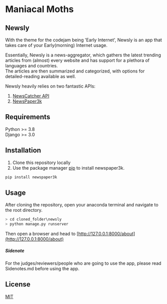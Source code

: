 # Maniacal Moths

## Newsly
With the theme for the codejam being 'Early Internet', Newsly is an app that takes care of your Early(morning) Internet usage.

Essentially, Newsly is a news-aggregator, which gathers the latest trending articles from (almost) every website and has support for a plethora of languages and countries.  
The articles are then summarized and categorized, with options for detailed-reading available as well.

Newsly heavily relies on two fantastic APIs:  
1) [NewsCatcher API](https://newscatcherapi.com/)
2) [NewsPaper3k](https://pypi.org/project/newspaper3k/)

## Requirements
Python >= 3.8  
Django >= 3.0

## Installation
1) Clone this repository locally
2) Use the package manager [pip](https://pip.pypa.io/en/stable/) to install newspaper3k.

```bash
pip install newspaper3k
```

## Usage
After cloning the repository, open your anaconda terminal and navigate to the root directory.
```python
> cd cloned_folder\newsly
> python manage.py runserver
```
Then open a browser and head to [http://127.0.0.1:8000/about](http://127.0.0.1:8000/about)

##### Sidenote
For the judges/reviewers/people who are going to use the app, please read Sidenotes.md before using the app.

## License
[MIT](https://choosealicense.com/licenses/mit/)